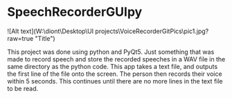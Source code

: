 # SpeechRecorderGUIpy
![Alt text](W:\diont\Desktop\UI projects\VoiceRecorderGitPics\pic1.jpg?raw=true "Title")
<p>
This project was done using python and PyQt5.
Just something that was made to record speech and store the recorded speeches in a WAV file in the same directory as the python code. This app takes a text file, and outputs the first line of the file onto the screen. The person then records their voice within 5 seconds. This continues until there are no more lines in the text file to be read.
</p>
